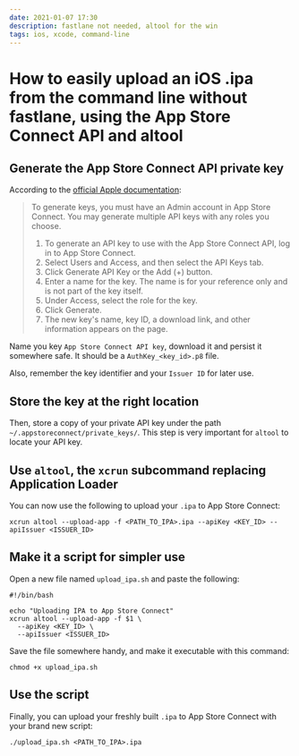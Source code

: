 ```yaml
---
date: 2021-01-07 17:30
description: fastlane not needed, altool for the win
tags: ios, xcode, command-line
---
```

# How to easily upload an iOS .ipa from the command line without fastlane, using the App Store Connect API and altool

## Generate the App Store Connect API private key

According to the [official Apple documentation](https://developer.apple.com/documentation/appstoreconnectapi/creating_api_keys_for_app_store_connect_api):
> To generate keys, you must have an Admin account in App Store Connect. You may generate multiple API keys with any roles you choose.
> 1. To generate an API key to use with the App Store Connect API, log in to App Store Connect.
> 2. Select Users and Access, and then select the API Keys tab.
> 3. Click Generate API Key or the Add (+) button.
> 4. Enter a name for the key. The name is for your reference only and is not part of the key itself.
> 5. Under Access, select the role for the key.
> 6. Click Generate.
> 7. The new key's name, key ID, a download link, and other information appears on the page.

Name you key `App Store Connect API key`, download it and persist it somewhere safe.
It should be a `AuthKey_<key_id>.p8` file.

Also, remember the key identifier and your `Issuer ID` for later use.

## Store the key at the right location

Then, store a copy of your private API key under the path `~/.appstoreconnect/private_keys/`.
This step is very important for `altool` to locate your API key.

## Use `altool`, the `xcrun` subcommand replacing Application Loader

You can now use the following to upload your `.ipa` to App Store Connect:

```
xcrun altool --upload-app -f <PATH_TO_IPA>.ipa --apiKey <KEY_ID> --apiIssuer <ISSUER_ID>
```

## Make it a script for simpler use

Open a new file named `upload_ipa.sh` and paste the following:

```
#!/bin/bash

echo "Uploading IPA to App Store Connect"
xcrun altool --upload-app -f $1 \
  --apiKey <KEY_ID> \
  --apiIssuer <ISSUER_ID>
```

Save the file somewhere handy, and make it executable with this command:

```
chmod +x upload_ipa.sh
```

## Use the script

Finally, you can upload your freshly built `.ipa` to App Store Connect with your brand new script:

```
./upload_ipa.sh <PATH_TO_IPA>.ipa
```